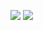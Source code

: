 ![](https://media3.giphy.com/media/26tn33aiTi1jkl6H6/giphy.gif?cid=ecf05e479l5ewol4tkrspvxcfzd67c9i6xclirnzb7mnkdai&ep=v1_gifs_search&rid=giphy.gif&ct=g)
![](https://media.tenor.com/ZOfq5Jc-PYgAAAAd/sad-cement.gif)
